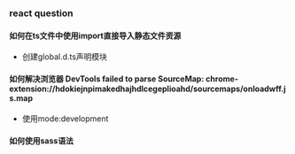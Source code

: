 ### react question

#### 如何在ts文件中使用import直接导入静态文件资源

- 创建global.d.ts声明模块

#### 如何解决浏览器 DevTools failed to parse SourceMap: chrome-extension://hdokiejnpimakedhajhdlcegeplioahd/sourcemaps/onloadwff.js.map

- 使用mode:development

#### 如何使用sass语法

